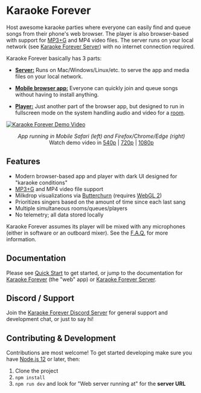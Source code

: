 # Karaoke Forever

Host awesome karaoke parties where everyone can easily find and queue songs from their phone's web browser. The player is also browser-based with support for [MP3+G](https://en.wikipedia.org/wiki/MP3%2BG) and MP4 video files. The server runs on your local network (see [Karaoke Forever Server](https://www.karaoke-forever.com/docs/#karaoke-forever-server)) with no internet connection required.

Karaoke Forever basically has 3 parts:

- **[Server:](https://www.karaoke-forever.com/docs/#karaoke-forever-server)** Runs on Mac/Windows/Linux/etc. to serve the app and media files on your local network.

- **[Mobile browser app:](https://www.karaoke-forever.com/docs/#karaoke-forever)** Everyone can quickly join and queue songs without having to install anything.

- **[Player:](https://www.karaoke-forever.com/docs/#player-admin-only)** Just another part of the browser app, but designed to run in fullscreen mode on the system handling audio and video for a [room](https://www.karaoke-forever.com/docs/#rooms-admin-only).

[![Karaoke Forever Demo Video](https://www.karaoke-forever.com/static/karaoke-forever-demo1-540p.jpg)](https://www.karaoke-forever.com/static/karaoke-forever-demo1-540p.mp4)

<p align="center">
  <i>App running in Mobile Safari (left) and Firefox/Chrome/Edge (right)</i><br>
  Watch demo video in
  <a href="https://www.karaoke-forever.com/static/karaoke-forever-demo1-540p.mp4">540p</a> |
  <a href="https://www.karaoke-forever.com/static/karaoke-forever-demo1-720p.mp4">720p</a> |
  <a href="https://www.karaoke-forever.com/static/karaoke-forever-demo1-1080p.mp4">1080p</a>
</p>

## Features

- Modern browser-based app and player with dark UI designed for "karaoke conditions"
- [MP3+G](https://en.wikipedia.org/wiki/MP3%2BG) and MP4 video file support
- Milkdrop visualizations via [Butterchurn](https://github.com/jberg/butterchurn) (requires [WebGL 2](https://caniuse.com/#feat=webgl2))
- Prioritizes singers based on the amount of time since each last sang
- Multiple simultaneous rooms/queues/players
- No telemetry; all data stored locally

Karaoke Forever assumes its player will be mixed with any microphones (either in software or an outboard mixer). See the [F.A.Q.](https://www.karaoke-forever.com/faq/#whats-the-recommended-microphone-audio-setup) for more information.

## Documentation

Please see [Quick Start](https://www.karaoke-forever.com/docs#quick-start) to get started, or jump to the documentation for [Karaoke Forever](https://www.karaoke-forever.com/docs/#karaoke-forever) (the "web" app) or [Karaoke Forever Server](https://www.karaoke-forever.com/docs/#karaoke-forever-server).

## Discord / Support

Join the [Karaoke Forever Discord Server](https://discord.gg/PgqVtFq) for general support and development chat, or just to say hi!

## Contributing & Development

Contributions are most welcome! To get started developing
make sure you have [Node.js 12](https://nodejs.org/en/) or later, then:

1. Clone the project
2. `npm install`
3. `npm run dev` and look for "Web server running at" for the **server URL**
